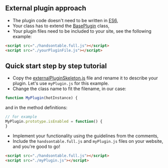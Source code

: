 ## External plugin approach
* The plugin code doesn't need to be written in [ES6](http://www.ecma-international.org/ecma-262/6.0/),
* Your class has to extend the [BasePlugin](https://github.com/handsontable/handsontable/blob/master/src/plugins/_base.js) class,
* Your plugin files need to be included to your site, see the following example:
```html
<script src="./handsontable.full.js"></script>
<script src="./yourPluginFile.js"></script>
```

## Quick start step by step tutorial
* Copy the [externalPluginSkeleton.js](externalPluginSkeleton.js) file and rename it to describe your plugin. Let's use `myPlugin.js` for this example.
* Change the class name to fit the filename, in our case:
```js
function MyPlugin(hotInstance) {
```
and in the method definitions:
```js
// for example
MyPlugin.prototype.isEnabled = function() {
}
```
* Implement your functionality using the guidelines from the comments,
* Include the `handsontable.full.js` and `myPlugin.js` files on your website, and you're good to go! 
```html
<script src="./handsontable.full.js"></script>
<script src="./myPlugin.js"></script>
```